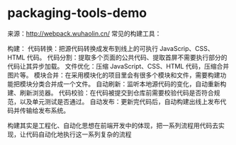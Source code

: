 # packaging-tools-demo

来源：http://webpack.wuhaolin.cn/
常见的构建工具：

  构建：
  代码转换：把源代码转换成发布到线上的可执行 JavaScrip、CSS、HTML 代码。
  代码分割：提取多个页面的公共代码、提取首屏不需要执行部分的代码让其异步加载。
  文件优化：压缩 JavaScript、CSS、HTML 代码，压缩合并图片等。
  模块合并：在采用模块化的项目里会有很多个模块和文件，需要构建功能把模块分类合并成一个文件。
  自动刷新：监听本地源代码的变化，自动重新构建、刷新浏览器。
  代码校验：在代码被提交到仓库前需要校验代码是否符合规范，以及单元测试是否通过。
  自动发布：更新完代码后，自动构建出线上发布代码并传输给发布系统。

  构建其实是工程化、自动化思想在前端开发中的体现，把一系列流程用代码去实现，让代码自动化地执行这一系列复杂的流程
